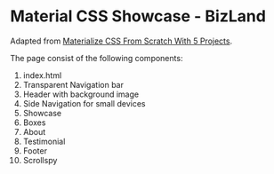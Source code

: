 # Material CSS Showcase - BizLand

Adapted from [Materialize CSS From Scratch With 5 Projects](https://www.safaribooksonline.com/library/view/materialize-css-from/9781789538724/).

The page consist of the following components:

1.  index.html
2.  Transparent Navigation bar
3.  Header with background image
4.  Side Navigation for small devices
5.  Showcase
6.  Boxes
7.  About
8.  Testimonial
9.  Footer
10. Scrollspy
